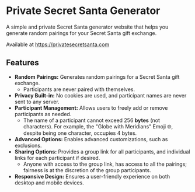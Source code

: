 # Private Secret Santa Generator

A simple and private Secret Santa generator website that helps you generate random pairings for your Secret Santa gift exchange.

Available at <https://privatesecretsanta.com>

## Features

- **Random Pairings:** Generates random pairings for a Secret Santa gift exchange.
  - Participants are never paired with themselves.
- **Privacy Built-in:** No cookies are used, and participant names are never sent to any server.
- **Participant Management:** Allows users to freely add or remove participants as needed.
  - The name of a participant cannot exceed 256 **bytes** (not characters). For example, the "Globe with Meridians" Emoji 🌐, despite being one character, occupies 4 bytes.
- **Advanced Options:** Enables advanced customizations, such as exclusions.
- **Sharing Options:** Provides a group link for all participants, and individual links for each participant if desired.
  - Anyone with access to the group link, has access to all the pairings; fairness is at the discretion of the group participants.
- **Responsive Design:** Ensures a user-friendly experience on both desktop and mobile devices.
